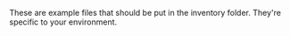 These are example files that should be put in the inventory folder.  They're specific to your environment.
